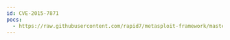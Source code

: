 ```yaml
---
id: CVE-2015-7871
pocs:
  - https://raw.githubusercontent.com/rapid7/metasploit-framework/master/modules/auxiliary/scanner/ntp/ntp_nak_to_the_future.rb
---
```

